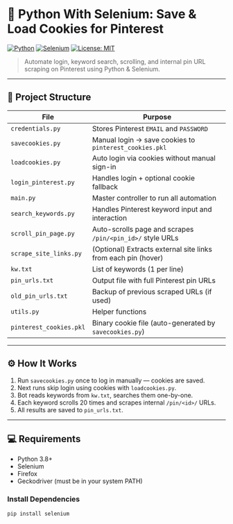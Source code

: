 # 🤖 Python With Selenium: Save & Load Cookies for Pinterest

[![Python](https://img.shields.io/badge/Python-3.8%2B-blue?logo=python)](https://www.python.org/)
[![Selenium](https://img.shields.io/badge/Selenium-Automation-brightgreen?logo=selenium)](https://www.selenium.dev/)
[![License: MIT](https://img.shields.io/badge/License-MIT-yellow.svg)](https://opensource.org/licenses/MIT)

> Automate login, keyword search, scrolling, and internal pin URL scraping on Pinterest using Python & Selenium.

---

## 📂 Project Structure

| File                      | Purpose                                                        |
|---------------------------|----------------------------------------------------------------|
| `credentials.py`          | Stores Pinterest `EMAIL` and `PASSWORD`                        |
| `savecookies.py`          | Manual login → save cookies to `pinterest_cookies.pkl`         |
| `loadcookies.py`          | Auto login via cookies without manual sign-in                  |
| `login_pinterest.py`      | Handles login + optional cookie fallback                       |
| `main.py`                 | Master controller to run all automation                        |
| `search_keywords.py`      | Handles Pinterest keyword input and interaction                |
| `scroll_pin_page.py`      | Auto-scrolls page and scrapes `/pin/<pin_id>/` style URLs      |
| `scrape_site_links.py`    | (Optional) Extracts external site links from each pin (hover)  |
| `kw.txt`                  | List of keywords (1 per line)                                  |
| `pin_urls.txt`            | Output file with full Pinterest pin URLs                       |
| `old_pin_urls.txt`        | Backup of previous scraped URLs (if used)                      |
| `utils.py`                | Helper functions                                               |
| `pinterest_cookies.pkl`   | Binary cookie file (auto-generated by `savecookies.py`)        |

---

## ⚙️ How It Works

1. Run `savecookies.py` once to log in manually — cookies are saved.
2. Next runs skip login using cookies with `loadcookies.py`.
3. Bot reads keywords from `kw.txt`, searches them one-by-one.
4. Each keyword scrolls 20 times and scrapes internal `/pin/<id>/` URLs.
5. All results are saved to `pin_urls.txt`.

---

## 💻 Requirements

- Python 3.8+
- Selenium
- Firefox
- Geckodriver (must be in your system PATH)

### Install Dependencies

```bash
pip install selenium


